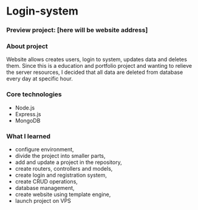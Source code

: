 # Login-system
### Preview project: [here will be website address]

### About project  
Website allows creates users, login to system, updates data and deletes them.
Since this is a education and portfolio project and wanting to relieve the server resources, I decided that all data are deleted from database every day at specific hour.

### Core technologies  
* Node.js  
* Express.js  
* MongoDB  

### What I learned  
* configure environment,  
* divide the project into smaller parts,  
* add and update a project in the repository,  
* create routers, controllers and models,  
* create login and registration system,  
* create CRUD operations,  
* database management,  
* create website using template engine,  
* launch project on VPS  
